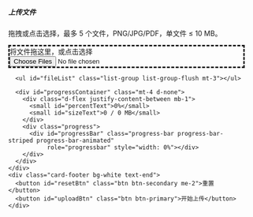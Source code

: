 <!DOCTYPE html>
<html lang="zh-CN">
<head>
  <meta charset="UTF-8"/>
  <meta name="viewport" content="width=device-width, initial-scale=1"/>
  <title>文件上传</title>
  <!-- Bootstrap 5 & Icons CDN -->
  <link href="https://cdn.jsdelivr.net/npm/bootstrap@5.3.0/dist/css/bootstrap.min.css" rel="stylesheet"/>
  <link href="https://cdn.jsdelivr.net/npm/bootstrap-icons@1.10.5/font/bootstrap-icons.css" rel="stylesheet"/>
  <style>
    .border-dashed { border-style: dashed !important; }
    .drop-zone { transition: background .2s, border-color .2s; }
    .drop-zone.dragover { background: #f8f9fa; border-color: #0d6efd; }
  </style>
</head>
<body class="bg-light d-flex align-items-center justify-content-center vh-100 p-3">
  <div class="card shadow-sm w-100" style="max-width:480px">
    <div class="card-header bg-primary text-white d-flex align-items-center">
      <i class="bi bi-cloud-upload-fill fs-2 me-2"></i>
      <h5 class="mb-0">上传文件</h5>
    </div>
    <div class="card-body">
      <p class="text-muted">拖拽或点击选择，最多 5 个文件，PNG/JPG/PDF，单文件 ≤ 10 MB。</p>
      <div id="dropZone" class="drop-zone border border-secondary border-dashed rounded p-5 text-center position-relative">
        <i class="bi bi-file-earmark-arrow-up fs-1 text-primary mb-2"></i>
        <div class="fw-semibold">将文件拖这里，或点击选择</div>
        <input type="file" id="fileInput" multiple class="position-absolute top-0 start-0 w-100 h-100 opacity-0 cursor-pointer"/>
      </div>

      <ul id="fileList" class="list-group list-group-flush mt-3"></ul>

      <div id="progressContainer" class="mt-4 d-none">
        <div class="d-flex justify-content-between mb-1">
          <small id="percentText">0%</small>
          <small id="sizeText">0 / 0 MB</small>
        </div>
        <div class="progress">
          <div id="progressBar" class="progress-bar progress-bar-striped progress-bar-animated"
               role="progressbar" style="width: 0%"></div>
        </div>
      </div>
    </div>
    <div class="card-footer bg-white text-end">
      <button id="resetBtn" class="btn btn-secondary me-2">重置</button>
      <button id="uploadBtn" class="btn btn-primary">开始上传</button>
    </div>
  </div>

  <script>
    const dropZone = document.getElementById('dropZone');
    const fileInput = document.getElementById('fileInput');
    const fileList  = document.getElementById('fileList');
    const uploadBtn = document.getElementById('uploadBtn');
    const resetBtn  = document.getElementById('resetBtn');
    const progCont  = document.getElementById('progressContainer');
    const progBar   = document.getElementById('progressBar');
    const percentText = document.getElementById('percentText');
    const sizeText    = document.getElementById('sizeText');

    let files = [];

    // 拖拽样式切换
    ['dragenter','dragover'].forEach(e => {
      dropZone.addEventListener(e, ev => {
        ev.preventDefault();
        dropZone.classList.add('dragover');
      });
    });
    ['dragleave','drop'].forEach(e => {
      dropZone.addEventListener(e, ev => {
        ev.preventDefault();
        dropZone.classList.remove('dragover');
      });
    });

    // 文件获取 & 列表渲染
    function renderFiles() {
      fileList.innerHTML = '';
      files.slice(0,5).forEach((f,i) => {
        const li = document.createElement('li');
        li.className = 'list-group-item d-flex justify-content-between align-items-center';
        li.innerHTML = `
          <div class="text-truncate" style="max-width:70%">${f.name}</div>
          <button class="btn btn-sm btn-outline-danger" data-idx="${i}">
            <i class="bi bi-x"></i>
          </button>`;
        fileList.append(li);
      });
      fileList.querySelectorAll('button').forEach(btn=>{
        btn.onclick = () => {
          files.splice(+btn.dataset.idx,1);
          renderFiles();
        };
      });
    }

    dropZone.addEventListener('drop', e => {
      files = Array.from(e.dataTransfer.files);
      renderFiles();
    });
    fileInput.addEventListener('change', e => {
      files = Array.from(e.target.files);
      renderFiles();
    });

    // 重置
    resetBtn.onclick = () => {
      files = [];
      fileInput.value = '';
      renderFiles();
      progCont.classList.add('d-none');
      progBar.style.width = '0';
      percentText.textContent = '0%';
      sizeText.textContent = '0 / 0 MB';
    };

    // 模拟上传
    uploadBtn.onclick = () => {
      if (!files.length) return alert('请先选择文件');
      progCont.classList.remove('d-none');
      const total = files.reduce((s,f)=>s+f.size,0);
      let uploaded = 0;
      const interval = setInterval(()=>{
        uploaded += total/60;
        if (uploaded >= total) {
          clearInterval(interval);
          uploaded = total;
          alert('上传完成！');
        }
        const perc = Math.floor(uploaded/total*100);
        progBar.style.width = perc+'%';
        percentText.textContent = perc+'%';
        sizeText.textContent = `${(uploaded/1024/1024).toFixed(1)} / ${(total/1024/1024).toFixed(1)} MB`;
      },100);
    };
  </script>
</body>
</html>
